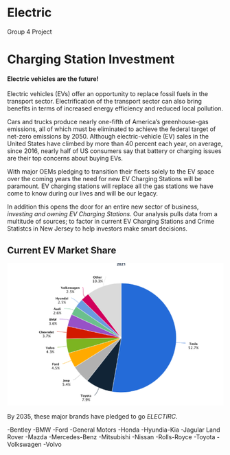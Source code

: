 # Electric
Group 4 Project 

# Charging Station Investment 

#### Electric vehicles are the future!

Electric vehicles (EVs) offer an opportunity to replace fossil fuels in the transport sector. Electrification of the transport sector can also bring benefits in terms of increased energy efficiency and reduced local pollution.

Cars and trucks produce nearly one-fifth of America’s greenhouse-gas emissions, all of which must be eliminated to achieve the federal target of net-zero emissions by 2050. Although electric-vehicle (EV) sales in the United States have climbed by more than 40 percent each year, on average, since 2016, nearly half of US consumers say that battery or charging issues are their top concerns about buying EVs.

With major OEMs pledging to transition their fleets solely to the EV space over the coming years the need for new EV Charging Stations will be paramount. EV charging stations will replace all the gas stations we have come to know during our lives and will be our legacy. 

In addition this opens the door for an entire new sector of business, _investing and owning EV Charging Stations_. Our analysis pulls data from a multitude of sources; to factor in current EV Charging Stations and Crime Statistcs in New Jersey to help investors make smart decisions. 


## Current EV Market Share

![image](https://github.com/TSheridan01/Electric/blob/5ab631f6e114ab5ec0ded5cc64ecec204f24ece0/Resources%20/OEMMarketShare.png)

By 2035, these major brands have pledged to go *ELECTIRC*.

-Bentley
-BMW
-Ford
-General Motors
-Honda
-Hyundia-Kia
-Jagular Land Rover
-Mazda
-Mercedes-Benz
-Mitsubishi
-Nissan
-Rolls-Royce
-Toyota
-Volkswagen
-Volvo
